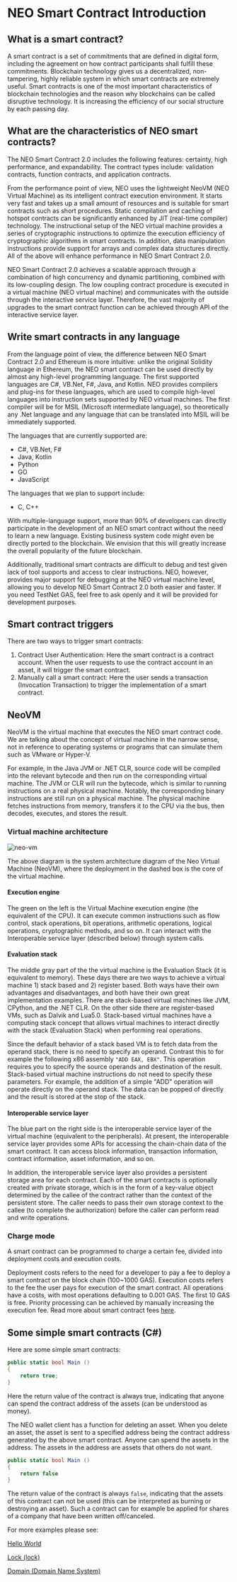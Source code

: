 # NEO Smart Contract Introduction

## What is a smart contract?

A smart contract is a set of commitments that are defined in digital form, including the agreement on how contract participants shall fulfill these commitments. Blockchain technology gives us a decentralized, non-tampering, highly reliable system in which smart contracts are extremely useful. Smart contracts is one of the most important characteristics of blockchain technologies and the reason why blockchains can be called disruptive technology. It is increasing the efficiency of our social structure by each passing day.

## What are the characteristics of NEO smart contracts?

The NEO Smart Contract 2.0 includes the following features: certainty, high performance, and expandability. The contract types include: validation contracts, function contracts, and application contracts.

From the performance point of view, NEO uses the lightweight NeoVM (NEO Virtual Machine) as its intelligent contract execution environment. It starts very fast and takes up a small amount of resources and is suitable for smart contracts such as short procedures. Static compilation and caching of hotspot contracts can be significantly enhanced by JIT (real-time compiler) technology. The instructional setup of the NEO virtual machine provides a series of cryptographic instructions to optimize the execution efficiency of cryptographic algorithms in smart contracts. In addition, data manipulation instructions provide support for arrays and complex data structures directly. All of the above will enhance performance in NEO Smart Contract 2.0.

NEO Smart Contract 2.0 achieves a scalable approach through a combination of high concurrency and dynamic partitioning, combined with its low-coupling design. The low coupling contract procedure is executed in a virtual machine (NEO virtual machine) and communicates with the outside through the interactive service layer. Therefore, the vast majority of upgrades to the smart contract function can be achieved through API of the interactive service layer.

## Write smart contracts in any language

From the language point of view, the difference between NEO Smart Contract 2.0 and Ethereum is more intuitive: unlike the original Solidity language in Ethereum, the NEO smart contract can be used directly by almost any high-level programming language. The first supported languages ​​are C#, VB.Net, F#, Java, and Kotlin. NEO provides compilers and plug-ins for these languages, which are used to compile high-level languages ​​into instruction sets supported by NEO virtual machines. The first compiler will be for MSIL (Microsoft intermediate language), so theoretically any .Net language and any language that can be translated into MSIL will be immediately supported.

The languages that are currently supported are:

- C#, VB.Net, F#
- Java, Kotlin
- Python
- GO
- JavaScript

The languages that we plan to support include:

- C, C++


With multiple-language support, more than 90% of developers can directly participate in the development of an NEO smart contract without the need to learn a new language. Existing business system code might even be directly ported to the blockchain. We envision that this will greatly increase the overall popularity of the future blockchain.

Additionally, traditional smart contracts are difficult to debug and test given lack of tool supports and access to clear instructions. NEO, however, provides major support for debugging at the NEO virtual machine level, allowing you to develop NEO Smart Contract 2.0 both easier and faster. If you need TestNet GAS, feel free to ask openly and it will be provided for development purposes.

## Smart contract triggers

There are two ways to trigger smart contracts:

1. Contract User Authentication: Here the smart contract is a contract account. When the user requests to use the contract account in an asset, it will trigger the smart contract.
2. Manually call a smart contract: Here the user sends a transaction (Invocation Transaction) to trigger the implementation of a smart contract.

## NeoVM

NeoVM is the virtual machine that executes the NEO smart contract code. We are talking about the concept of virtual machine in the narrow sense, not in reference to operating systems or programs that can simulate them such as VMware or Hyper-V.

For example, in the Java JVM or .NET CLR, source code will be compiled into the relevant bytecode and then run on the corresponding virtual machine. The JVM or CLR will run the bytecode, which is similar to running instructions on a real physical machine. Notably, the corresponding binary instructions are still run on a physical machine. The physical machine fetches instructions from memory, transfers it to the CPU via the bus, then decodes, executes, and stores the result.

### Virtual machine architecture

![neo-vm](../../../assets/neo-vm.jpg)

The above diagram is the system architecture diagram of the Neo Virtual Machine (NeoVM), where the deployment in the dashed box is the core of the virtual machine.

#### Execution engine

The green on the left is the Virtual Machine execution engine (the equivalent of the CPU). It can execute common instructions such as flow control, stack operations, bit operations, arithmetic operations, logical operations, cryptographic methods, and so on. It can interact with the Interoperable service layer (described below) through system calls.

#### Evaluation stack

The middle gray part of the the virtual machine is the Evaluation Stack (it is equivalent to memory). These days there are two ways to achieve a virtual machine 1) stack based and 2) register based. Both ways have their own advantages and disadvantages, and both have their own great implementation examples. There are stack-based virtual machines like JVM, CPython, and the .NET CLR. On the other side there are register-based VMs, such as Dalvik and Lua5.0. Stack-based virtual machines have a computing stack concept that allows virtual machines to interact directly with the stack (Evaluation Stack) when performing real operations.

Since the default behavior of a stack based VM is to fetch data from the operand stack, there is no need to specify an operand. Contrast this to for example the following x86 assembly `"ADD EAX, EBX"`. This operation requires you to specify the source operands and destination of the result. Stack-based virtual machine instructions do not need to specify these parameters. For example, the addition of a simple "ADD" operation will operate directly on the operand stack. The data can be popped of directly and the result is stored at the stop of the stack.

#### Interoperable service layer

The blue part on the right side is the interoperable service layer of the virtual machine (equivalent to the peripherals). At present, the interoperable service layer provides some APIs for accessing the chain-chain data of the smart contract. It can access block information, transaction information, contract information, asset information, and so on.

In addition, the interoperable service layer also provides a persistent storage area for each contract. Each of the smart contracts is optionally created with private storage, which is in the form of a key-value object determined by the callee of the contract rather than the context of the persistent store. The caller needs to pass their own storage context to the callee (to complete the authorization) before the caller can perform read and write operations.

### Charge mode

A smart contract can be programmed to charge a certain fee, divided into deployment costs and execution costs.

Deployment costs refers to the need for a developer to pay a fee to deploy a smart contract on the block chain (100~1000 GAS). Execution costs refers to the fee the user pays for execution of the smart contract. All operations have a costs, with most operations defaulting to 0.001 GAS. The first 10 GAS is free. Priority processing can be achieved by manually increasing the execution fee. Read more about smart contract fees [here](../systemfees.md).

## Some simple smart contracts (C#)

Here are some simple smart contracts:

```c#
public static bool Main ()
{
    return true;
}
```

Here the return value of the contract is always true, indicating that anyone can spend the contract address of the assets (can be understood as money).

The NEO wallet client has a function for deleting an asset. When you delete an asset, the asset is sent to a specified address being the contract address generated by the above smart contract. Anyone can spend the assets in the address. The assets in the address are assets that others do not want.

```c#
public static bool Main ()
{
    return false
}
```

The return value of the contract is always `false`, indicating that the assets of this contract can not be used (this can be interpreted as burning or destroying an asset). Such a contract can for example be applied for shares of a company that have  been written off/canceled.

For more examples please see:

[Hello World](../tutorial/HelloWorld.md)

[Lock (lock)](../tutorial/lock.md)

[Domain (Domain Name System)](../tutorial/Domain.md)